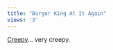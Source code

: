 ```yaml
---
title: "Burger King At It Again"
views: '3'
---
```

<p><a href="http://www.ugoff.com/">Creepy</a>... very creepy.</p>
